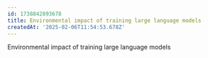 ```yaml
---
id: 1738842893678
title: Environmental impact of training large language models
createdAt: '2025-02-06T11:54:53.678Z'
---
```

Environmental impact of training large language models

